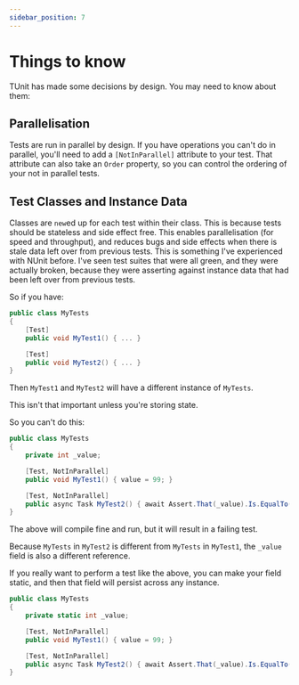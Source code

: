 ```yaml
---
sidebar_position: 7
---
```


# Things to know

TUnit has made some decisions by design. You may need to know about them:

## Parallelisation

Tests are run in parallel by design. If you have operations you can't do in parallel, you'll need to add a `[NotInParallel]` attribute to your test. That attribute can also take an `Order` property, so you can control the ordering of your not in parallel tests.

## Test Classes and Instance Data

Classes are `new`ed up for each test within their class. This is because tests should be stateless and side effect free. This enables parallelisation (for speed and throughput), and reduces bugs and side effects when there is stale data left over from previous tests. This is something I've experienced with NUnit before. I've seen test suites that were all green, and they were actually broken, because they were asserting against instance data that had been left over from previous tests.

So if you have:

```csharp
public class MyTests
{
    [Test]
    public void MyTest1() { ... }

    [Test]
    public void MyTest2() { ... }
}
```

Then `MyTest1` and `MyTest2` will have a different instance of `MyTests`.

This isn't that important unless you're storing state.

So you can't do this:

```csharp
public class MyTests
{
    private int _value;

    [Test, NotInParallel]
    public void MyTest1() { value = 99; }

    [Test, NotInParallel]
    public async Task MyTest2() { await Assert.That(_value).Is.EqualTo(99); }
}
```

The above will compile fine and run, but it will result in a failing test.

Because `MyTests` in `MyTest2` is different from `MyTests` in `MyTest1`, the `_value` field is also a different reference.

If you really want to perform a test like the above, you can make your field static, and then that field will persist across any instance.

```csharp
public class MyTests
{
    private static int _value;

    [Test, NotInParallel]
    public void MyTest1() { value = 99; }

    [Test, NotInParallel]
    public async Task MyTest2() { await Assert.That(_value).Is.EqualTo(99); }
}
```